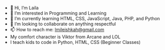 - 👋 Hi, I’m Laila
- 👀 I’m interested in Programming and Learning
- 🌱 I’m currently learning HTML, CSS, JavaScript, Java, PHP, and Python
- 💞️ I’m looking to collaborate on anything respectful
- 📫 How to reach me: lmileishkah@gmail.com
- My comfort character is Viktor from Arcane and LOL
- I teach kids to code in Python, HTML, CSS (Beginner Classes)

<!---
LMileishkaH/LMileishkaH is a ✨ special ✨ repository because its `README.md` (this file) appears on your GitHub profile.
You can click the Preview link to take a look at your changes.
--->
